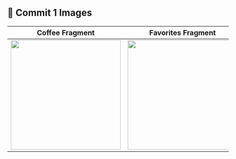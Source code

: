 ## 📸 Commit 1 Images

| Coffee Fragment | Favorites Fragment | Navigation Drawer |
|----------------|-------------------|-------------------|
| <img src="https://github.com/user-attachments/assets/de6d0f10-d7af-4345-b7e6-dc338f5bcd78" width="250" /> | <img src="https://github.com/user-attachments/assets/209117cd-5dcf-45c4-8a9e-bbf5d63d5522" width="250" /> | <img src="https://github.com/user-attachments/assets/5ff2ef79-e3f1-4c6f-9989-de661f89a432" width="250" /> |
